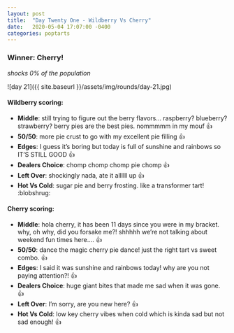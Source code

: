 ```yaml
---
layout: post
title:  "Day Twenty One - Wildberry Vs Cherry"
date:   2020-05-04 17:07:00 -0400
categories: poptarts
---
```


### Winner: Cherry!
*shocks 0% of the population*

![day 21]({{ site.baseurl }}/assets/img/rounds/day-21.jpg)

#### Wildberry scoring:
 * **Middle**: still trying to figure out the berry flavors… raspberry? blueberry? strawberry? berry pies are the best pies. nommmmm in my mouf 👍
 * **50/50**: more pie crust to go with my excellent pie filling 👍
 * **Edges**: I guess it’s boring but today is full of sunshine and rainbows so IT’S STILL GOOD 👍
 * **Dealers Choice**: chomp chomp chomp pie chomp 👍
 * **Left Over**: shockingly nada, ate it allllll up 👍
 * **Hot Vs Cold**: sugar pie and berry frosting. like a transformer tart! :blobshrug:

#### Cherry scoring:
 * **Middle**: hola cherry, it has been 11 days since you were in my bracket. why, oh why, did you forsake me?! shhhhh we’re not talking about weekend fun times here…. 👍
 * **50/50**: dance the magic cherry pie dance! just the right tart vs sweet combo.  👍
 * **Edges**: I said it was sunshine and rainbows today! why are you not paying attention?! 👍
 * **Dealers Choice**: huge giant bites that made me sad when it was gone.  👍
 * **Left Over**: I’m sorry, are you new here? 👍
 * **Hot Vs Cold**: low key cherry vibes when cold which is kinda sad but not sad enough!  👍
